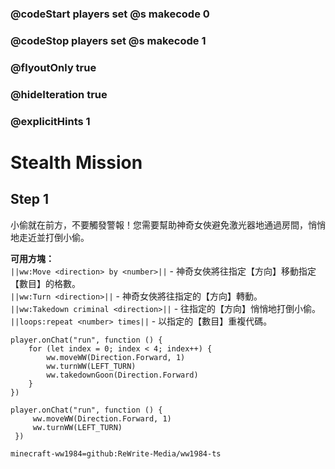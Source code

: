 ### @codeStart players set @s makecode 0
### @codeStop players set @s makecode 1

### @flyoutOnly true
### @hideIteration true
### @explicitHints 1

# Stealth Mission

## Step 1
小偷就在前方，不要觸發警報！您需要幫助神奇女俠避免激光器地通過房間，悄悄地走近並打倒小偷。

**可用方塊：**  
``||ww:Move <direction> by <number>||`` - 神奇女俠將往指定【方向】移動指定【數目】的格數。   
``||ww:Turn <direction>||`` - 神奇女俠將往指定的【方向】轉動。   
``||ww:Takedown criminal <direction>||`` - 往指定的【方向】悄悄地打倒小偷。   
``||loops:repeat <number> times||`` - 以指定的【數目】重複代碼。   

```ghost
player.onChat("run", function () {
    for (let index = 0; index < 4; index++) {
        ww.moveWW(Direction.Forward, 1)
        ww.turnWW(LEFT_TURN)
        ww.takedownGoon(Direction.Forward)
    }
})
```
```template
player.onChat("run", function () {
     ww.moveWW(Direction.Forward, 1)
     ww.turnWW(LEFT_TURN)
 })
```
```package
minecraft-ww1984=github:ReWrite-Media/ww1984-ts
```
